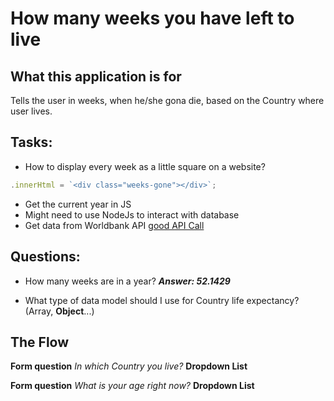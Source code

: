 # How many weeks you have left to live

## What this application is for

Tells the user in weeks, when he/she gona die, based on the Country where user lives.

## Tasks:

- How to display every week as a little square on a website?

```javascript
.innerHtml = `<div class="weeks-gone"></div>`;
```

- Get the current year in JS
- Might need to use NodeJs to interact with database
- Get data from Worldbank API [good API Call](https://api.worldbank.org/v2/country/all/indicator/SP.DYN.LE00.FE.IN?date=2020:2020&format=json)

## Questions:

- How many weeks are in a year? **_Answer: 52.1429_**

- What type of data model should I use for Country life expectancy? (Array, **Object**...)

## The Flow

**Form question** _In which Country you live?_ **Dropdown List**

**Form question** _What is your age right now?_ **Dropdown List**
